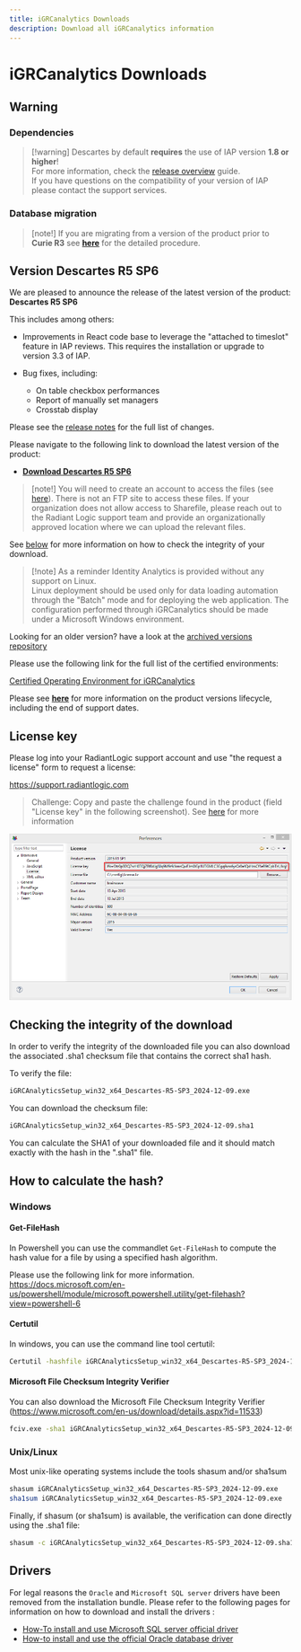 ```yaml
---
title: iGRCanalytics Downloads
description: Download all iGRCanalytics information
---
```


# iGRCanalytics Downloads

## Warning

### Dependencies

> [!warning] Descartes by default **requires** the use of IAP version **1.8 or higher**!  
> For more information, check the [release overview](../../iap-3.2/identity-analytics/iap-release/01-iap-release-overview.md) guide.  
> If you have questions on the compatibility of your version of IAP please contact the support services.

### Database migration

> [note!] If you are migrating from a version of the product prior to **Curie R3** see [**here**](../igrc-platform/installation-and-deployment/07-database/04-schema-35-upgrade-procedure/index.md) for the detailed procedure.

## Version Descartes R5 SP6

We are pleased to announce the release of the latest version of the product: **Descartes R5 SP6**

This includes among others:

- Improvements in React code base to leverage the "attached to timeslot" feature in IAP reviews. This requires the installation or upgrade to version 3.3 of IAP.  

- Bug fixes, including:
  - On table checkbox performances
  - Report of manually set managers
  - Crosstab display

Please see the [release notes](./08-release-notes-descartes-r5.md) for the full list of changes.  

Please navigate to the following link to download the latest version of the product:

- [**Download Descartes R5 SP6**](https://radiantlogicinc246.sharefile.com/d-s81602689e3424bf182a0104a3b0dd7a3)

> [note!] You will need to create an account to access the files (see [here](https://radiantlogicinc246.sharefile.com/i/i1bc2de34c6e42bba)). There is not an FTP site to access these files. If your organization does not allow access to Sharefile, please reach out to the Radiant Logic support team and provide an organizationally approved location where we can upload the relevant files.

See [below](#how-to-calculate-the-hash) for more information on how to check the integrity of your download.

> [!note] As a reminder Identity Analytics is provided without any support on Linux.  
> Linux deployment should be used only for data loading automation through the "Batch" mode and for deploying the web application. The configuration performed through iGRCanalytics should be made under a Microsoft Windows environment.

Looking for an older version? have a look at the [archived versions repository](03-archived-version)

Please use the following link for the full list of the certified environments:

[Certified Operating Environment for iGRCanalytics](../igrc-platform/installation-and-deployment/04-brainwave-grc-certified-environments.md)

Please see [**here**](02-product-lifecycle) for more information on the product versions lifecycle, including the end of support dates.

## License key

Please log into your RadiantLogic support account and use "the request a license" form to request a license:

https://support.radiantlogic.com

> Challenge: Copy and paste the challenge found in the product (field "License key" in the following screenshot). See [here](https://support.radiantlogic.com/hc/en-us/articles/17805187130516-iGRCanalytics-licence-requests) for more information

![Challenge](./images/challenge.png "Workstation fingerprint")

## Checking the integrity of the download

In order to verify the integrity of the downloaded file you can also download the associated .sha1 checksum file that contains the correct sha1 hash.

To verify the file:

```sh
iGRCAnalyticsSetup_win32_x64_Descartes-R5-SP3_2024-12-09.exe
```

You can download the checksum file:

```sh
iGRCAnalyticsSetup_win32_x64_Descartes-R5-SP3_2024-12-09.sha1
```

You can calculate the SHA1 of your downloaded file and it should match exactly with the hash in the ".sha1" file.

## How to calculate the hash?

### Windows

#### Get-FileHash

In Powershell you can use the commandlet `Get-FileHash` to compute the hash value for a file by using a specified hash algorithm.

Please use the following link for more information.
https://docs.microsoft.com/en-us/powershell/module/microsoft.powershell.utility/get-filehash?view=powershell-6

#### Certutil

In windows, you can use the command line tool certutil:

```sh
Certutil -hashfile iGRCAnalyticsSetup_win32_x64_Descartes-R5-SP3_2024-12-09.exe SHA1
```

#### Microsoft File Checksum Integrity Verifier

You can also download the Microsoft File Checksum Integrity Verifier (https://www.microsoft.com/en-us/download/details.aspx?id=11533)

```sh
fciv.exe -sha1 iGRCAnalyticsSetup_win32_x64_Descartes-R5-SP3_2024-12-09.exe
```

### Unix/Linux

Most unix-like operating systems include the tools shasum and/or sha1sum

```sh
shasum iGRCAnalyticsSetup_win32_x64_Descartes-R5-SP3_2024-12-09.exe
sha1sum iGRCAnalyticsSetup_win32_x64_Descartes-R5-SP3_2024-12-09.exe
```

Finally, if shasum (or sha1sum) is available, the verification can done directly using the .sha1 file:

```bash
shasum -c iGRCAnalyticsSetup_win32_x64_Descartes-R5-SP3_2024-12-09.sha1
```

## Drivers

For legal reasons the `Oracle` and `Microsoft SQL server` drivers have been removed from the installation bundle. Please refer to the following pages for information on how to download and install the drivers :

- [How-To install and use Microsoft SQL server official driver](../how-to/database/sqlserver/install-sqlserver-driver)
- [How-to install and use the official Oracle database driver](../how-to/database/oracle/install-orcl-driver)
